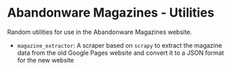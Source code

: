 # Abandonware Magazines - Utilities

Random utilities for use in the Abandonware Magazines website.

* `magazine_extractor`: A scraper based on `scrapy` to extract the magazine data from the old Google Pages website and convert it to a JSON format for the new website